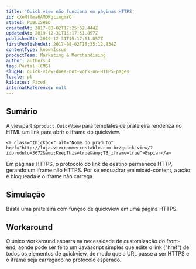 ```yaml
---
title: 'Quick view não funciona em páginas HTTPS'
id: cXoMffma6AMOKgcimgmYO
status: PUBLISHED
createdAt: 2017-08-02T17:25:52.444Z
updatedAt: 2019-12-31T15:17:51.857Z
publishedAt: 2019-12-31T15:17:51.857Z
firstPublishedAt: 2017-08-02T18:35:12.834Z
contentType: knownIssue
productTeam: Marketing & Merchandising
author: authors_4
tag: Portal (CMS)
slugEN: quick-view-does-not-work-on-HTTPS-pages
locale: pt
kiStatus: Fixed
internalReference: null
---
```


## Sumário

A viewpart `$product.QuickView` para templates de prateleira renderiza no HTML um link para abrir o iframe do quickview.

```<a class="thickbox" alt="Nome do produto" href="http://loja.vtexcommercestable.com.br/quick-view/?idproduto=3672&amp;KeepThis=true&amp;TB_iframe=true">Espiar</a>```

Em páginas HTTPS, o protocolo do link de destino permanece HTTP, gerando um iframe não HTTPS. Por se enquadrar em mixed-content, a ação é bloqueada e o iframe não carrega.

## Simulação

Basta uma prateleira com função de quickview em uma página HTTPS.

## Workaround

O único workaround esbarra na necessidade de customização do front-end, aonde pode ser feito um Javascript simples que edite o link ("href") de todos os elementos de quickview, de modo que a URL passe a ser HTTPS e o iframe seja carregado no protocolo esperado.

